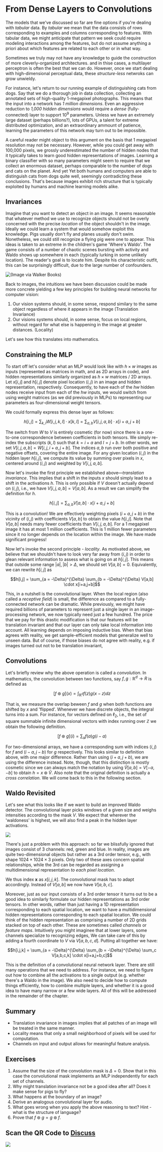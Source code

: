 # From Dense Layers to Convolutions

The models that we've discussed so far are fine options 
if you're dealing with *tabular* data. 
By *tabular* we mean that the data consists 
of rows corresponding to examples and columns corresponding to features.
With tabular data, we might anticipate that pattern we seek
could require modeling interactions among the features,
but do not assume anything a priori about 
which features are related to each other or in what way.


Sometimes we truly may not have any knowledge 
to guide the construction of more cleverly-organized architectures.
and in thise cases, a multilayer perceptron is often the best that we can do.
However, once we start dealing with high-dimensional perceptual data, 
these *structure-less* netwroks can grow unwieldy. 


For instance, let's return to our running example 
of distinguishing cats from dogs. 
Say that we do a thorough job in data collection,
collecting an annotated sets of high-quality 1-megapixel photographs. 
This means that the input into a network has *1 million dimensions*. 
Even an aggressive reduction to *1,000 hidden dimensions* 
would require a *dense* (fully-connected) layer to support $10^9$ parameters. 
Unless we have an extremely large dataset (perhaps billions?), 
lots of GPUs, a talent for extreme distributed optimization,
and an extraordinary ammount of patience,
learning the parameters of this network may turn out to be impossible.

A careful reader might object to this argument 
on the basis that 1 megapixel resolution may not be necessary. 
However, while you could get away with 100,000 pixels,
we grossly underestimated the number of hidden nodes 
that it typically takes to learn good hidden representations of images.
Learning a binary classifier with so many parameters
might seem to require that we collect an enormous dataset,
perhaps comparable to the number of dogs and cats on the planet.
And yet Yet both humans and computers are able to distinguish cats from dogs quite well, seemingly contradicting these conclusions. 
That's because images exhibit rich structure 
that is typically exploited by humans and machine learning models alike.

## Invariances

Imagine that you want to detect an object in an image. 
It seems reasonable that whatever method we use to recognize objects 
should not be overly concerned with the precise *location* 
of the object shouldn't in the image.
Ideally we could learn a system 
that would somehow exploit this knowledge.
Pigs usually don't fly and planes usually don't swim. 
Nonetheless, we could still recognize a flying pig were one to appear.
This ideas is taken to an extreme in the children's game 'Where's Waldo'. 
The game consists of a number of chaotic scenes bursting with activity
and Waldo shows up somewhere in each 
(typically lurking in some unlikely location).
The reader's goal is to locate him.
Despite his characteristic outfit, this can be surprisingly difficult, 
due to the large number  of confounders. 

![(Image via Walker Books)](../img/where-wally-walker-books.jpg)


Back to images, the intuitions we have been discussion could be made more concrete yielding a few key principles for building neural networks for computer vision:

1. Our vision systems should, in some sense, respond similary to the same object regardless of where it appears in the image (Translation Invariance)
1. Our visions systems should, in some sense, focus on local regions, without regard for what else is happening in the image at greater distances. (Locality)

Let's see how this translates into mathematics.

## Constraining the MLP

<!-- In this exposition, we treat both images and hidden layers 
alike as two-dimensional arrays.  -->
To start off let's consider what an MLP would look like 
with $h \times w$ images as inputs 
(represented as matrices in math, and as 2D arrays in code), 
and hidden representations similarly organized 
as $h \times w$ matrices / 2D arrays.
Let $x[i,j]$ and $h[i,j]$ denote pixel location $(i,j)$ 
in an image and hidden representation, respectively. 
Consequently, to have each of the $hw$ hidden nodes receive input
from each of the $hw$ inputs,
we would switch from using weight matrices 
(as we did previously in MLPs) 
to representing our parameters 
as four-dimensional weight tensors. 


We could formally express this dense layer as follows:

$$h[i,j] = \sum_{k,l} W[i,j,k,l] \cdot x[k,l] =
\sum_{a, b} V[i,j,a,b] \cdot x[i+a,j+b]$$

The switch from $W$ to $V$ is entirely cosmetic (for now) 
since there is a one-to-one correspondence 
between coefficients in both tensors. 
We simply re-index the subscripts $(k,l)$ 
such that $k = i+a$ and $l = j+b$. 
In other words, we set $V[i,j,a,b] = W[i,j,i+a, j+b]$. 
The indices $a, b$ run over both positive and negative offsets, 
covering the entire image. 
For any given location $(i,j)$ in the hidden layer $h[i,j]$,
we compute its value by summing over pixels in $x$, 
centered around $(i,j)$ and weighted by $V[i,j,a,b]$.

Now let's invoke the first principle we established above—*translation invariance*. 
This implies that a shift in the inputs $x$ 
should simply lead to a shift in the activations $h$. 
This is only possible if $V$ doesn't actually depend on $(i,j)$, 
i.e., we have $V[i,j,a,b] = V[a,b]$. 
As a result we can simplify the definition for $h$.

$$h[i,j] = \sum_{a, b} V[a,b] \cdot x[i+a,j+b]$$

This is a convolution!
We are effectively weighting pixels $(i+a, j+b)$ 
in the vicinity of $(i,j)$ with coefficients $V[a,b]$ 
to obtain the value $h[i,j]$. 
Note that $V[a,b]$ needs many fewer coefficients than $V[i,j,a,b]$. For a 1 megapixel image it has at most 1 million coefficients. This is 1 million fewer parameters since it no longer depends on the location within the image. We have made significant progress!

Now let's invoke the second principle - *locality*.
As motivated above, we believe that we shouldn't have 
to look very far away from $(i,j)$ 
in order to glean relevant information 
to assess what is going on at $h[i,j]$.
This means that outside some range $|a|, |b| > \Delta$,
we should set $V[a,b] = 0$. 
Equivalently, we can rewrite $h[i,j]$ as

$$h[i,j] = \sum_{a = -\Delta}^{\Delta} \sum_{b = -\Delta}^{\Delta} V[a,b] \cdot x[i+a,j+b]$$

This, in a nutshell is the convolutional layer. 
When the local region (also called a *receptive field*) is small,
the difference as compared to a fully-connected network can be dramatic. 
While previously, we might have required billions of parameters 
to represent just a single layer in an image-processing network, 
we now typically need just a few hundred. 
The price that we pay for this drastic modification
is that our features will be translation invariant
and that our layer can only take local information into account.
All learning depends on imposing inductive bias.
When that bias agrees with reality, 
we get sample-efficient models 
that generalize well to unseen data.
But of course, if those biases do not agree with reality,
e.g. if images turned out not to be translation invariant,



## Convolutions

Let's briefly review why the above operation is called a *convolution*. 
In mathematics, the convolution between two functions, 
say $f, g: \mathbb{R}^d \to R$ is defined as

$$[f \circledast g](x) = \int_{\mathbb{R}^d} f(z) g(x-z) dz$$

That is, we measure the overlap beween $f$ and $g$ 
when both functions are shifted by $x$ and 'flipped'. 
Whenever we have discrete objects, the integral turns into a sum. 
For instance, for vectors defined on $\ell_2$, i.e.,
the set of square summable infinite dimensional vectors 
with index running over $\mathbb{Z}$ we obtain the following definition.

$$[f \circledast g](i) = \sum_a f(a) g(i-a)$$

For two-dimensional arrays, we have a corresponding sum 
with indices $(i,j)$ for $f$ and $(i-a, j-b)$ for $g$ respectively. 
This looks similar to definition above, with one major difference. 
Rather than using $(i+a, j+b)$, we are using the difference instead. 
Note, though, that this distinction is mostly cosmetic 
since we can always match the notation by using $\tilde{V}[a,b] = V[-a, -b]$ 
to obtain $h = x \circledast \tilde{V}$. 
Also note that the original definition is actually a *cross correlation*. 
We will come back to this in the following section.


## Waldo Revisited

Let's see what this looks like if we want to build an improved Waldo detector. The convolutional layer picks windows of a given size 
and weighs intensities according to the mask $V$.
 We expect that wherever the 'waldoness' is highest, 
 we will also find a peak in the hidden layer activations.

![](../img/waldo-mask.jpg)

There's just a problem with this approach: 
so far we blissfully ignored that images consist 
of 3 channels: red, green and blue. 
In reality, images are quite two-dimensional objects 
but rather as a 3rd order tensor,
e.g., with shape $1024 \times 1024 \times 3$ pixels. 
Only two of these axes concern spatial relationships,
while the 3rd can be regarded as assigning 
a multidimensional representation *to each pixel location*.

We thus index $\mathbf{x}$ as $x[i,j,k]$. 
The convolutional mask has to adapt accordingly. 
Instead of $V[a,b]$ we now have $V[a,b,c]$.

Moreover, just as our input consists of a 3rd order tensor
it turns out to be a good idea to similarly formulate 
our hidden representations as 3rd order tensors.
In other words, rather than just having a 1D representation
corresponding to each spatial location,
we want to have a multidimensional hidden representations 
corresponding to each spatial location.
We could think of the hidden representation as comprising a number of 2D grids stacked on top of each other.
These are sometimes called *channels* or *feature maps*.
Intuitively you might imaginee that at lower layers,
some channels specialize to recognizing edges, 
We can take care of this by adding a fourth coordinate to $V$ 
via $V[a,b,c,d]$. Putting all together we have:

$$h[i,j,k] = \sum_{a = -\Delta}^{\Delta} \sum_{b = -\Delta}^{\Delta} \sum_c V[a,b,c,k] \cdot x[i+a,j+b,c]$$

This is the definition of a convolutional neural network layer. 
There are still many operations that we need to address. 
For instance, we need to figure out how to combine all the activations 
to a single output (e.g. whether there's a Waldo in the image). 
We also need to decide how to compute things efficiently, 
how to combine multiple layers, and whether it is a good idea
to have many narrow or a few wide layers. 
All of this will be addressed in the remainder of the chapter. 


## Summary

* Translation invariance in images implies that all patches of an image will be treated in the same manner.
* Locality means that only a small neighborhood of pixels will be used for computation.
* Channels on input and output allows for meaningful feature analysis.

## Exercises

1. Assume that the size of the convolution mask is $\Delta = 0$. Show that in this case the convolutional mask implements an MLP independently for each set of channels.
1. Why might translation invariance not be a good idea after all? Does it make sense for pigs to fly?
1. What happens at the boundary of an image?
1. Derive an analogous convolutional layer for audio.
1. What goes wrong when you apply the above reasoning to text? Hint - what is the structure of language?
1. Prove that $f \circledast g = g \circledast f$.

## Scan the QR Code to [Discuss](https://discuss.mxnet.io/t/2348)

![](../img/qr_why-conv.svg)
